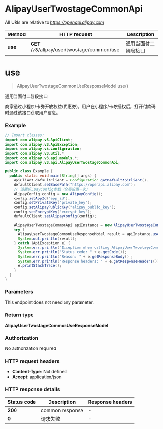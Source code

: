 # AlipayUserTwostageCommonApi

All URIs are relative to *https://openapi.alipay.com*

| Method | HTTP request | Description |
|------------- | ------------- | -------------|
| [**use**](AlipayUserTwostageCommonApi.md#use) | **GET** /v3/alipay/user/twostage/common/use | 通用当面付二阶段接口 |


<a name="use"></a>
# **use**
> AlipayUserTwostageCommonUseResponseModel use()

通用当面付二阶段接口

商家通过小程序/卡券开放权益(优惠券)，用户在小程序/卡券授权后，打开付款码时通过该接口获取用户信息。

### Example
```java
// Import classes:
import com.alipay.v3.ApiClient;
import com.alipay.v3.ApiException;
import com.alipay.v3.Configuration;
import com.alipay.v3.util.*;
import com.alipay.v3.api.models.*;
import com.alipay.v3.api.AlipayUserTwostageCommonApi;

public class Example {
  public static void main(String[] args) {
    ApiClient defaultClient = Configuration.getDefaultApiClient();
    defaultClient.setBasePath("https://openapi.alipay.com");
    // 设置alipayConfig参数（全局设置一次）
    AlipayConfig config = new AlipayConfig();
    config.setAppId("app_id");
    config.setPrivateKey("private_key");
    config.setAlipayPublicKey("alipay_public_key");
    config.setEncryptKey("encrypt_key");
    defaultClient.setAlipayConfig(config);

    AlipayUserTwostageCommonApi apiInstance = new AlipayUserTwostageCommonApi(defaultClient);
    try {
      AlipayUserTwostageCommonUseResponseModel result = apiInstance.use();
      System.out.println(result);
    } catch (ApiException e) {
      System.err.println("Exception when calling AlipayUserTwostageCommonApi#use");
      System.err.println("Status code: " + e.getCode());
      System.err.println("Reason: " + e.getResponseBody());
      System.err.println("Response headers: " + e.getResponseHeaders());
      e.printStackTrace();
    }
  }
}
```

### Parameters
This endpoint does not need any parameter.

### Return type

**AlipayUserTwostageCommonUseResponseModel**

### Authorization

No authorization required

### HTTP request headers

 - **Content-Type**: Not defined
 - **Accept**: application/json

### HTTP response details
| Status code | Description | Response headers |
|-------------|-------------|------------------|
| **200** | common response |  -  |
| **0** | 请求失败 |  -  |

